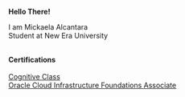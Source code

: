 <!DOCTYPE html>
<html>
<head>

<b> Hello There! </b> <br>
</head>

<body>
 I am Mickaela Alcantara <br>
Student at New Era University <br> <br>

  <b> Certifications </b> <br> <br>
<a href="https://courses.cognitiveclass.ai/certificates/5aa8c59150ca40ea9089a6cc4fba13ad"> Cognitive Class </a> <br>
<a href="https://catalog-education.oracle.com/ords/certview/sharebadge?id=DE393F694DC7A03DB4DDDDADA17B0F99B9D20711E876B4B7292DC004AFABBEC4"> Oracle Cloud Infrastructure Foundations Associate </a>
</body>

</html>




